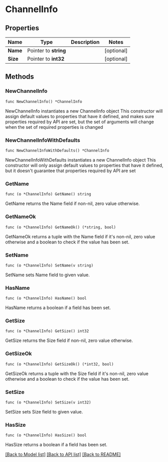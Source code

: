 # ChannelInfo

## Properties

Name | Type | Description | Notes
------------ | ------------- | ------------- | -------------
**Name** | Pointer to **string** |  | [optional] 
**Size** | Pointer to **int32** |  | [optional] 

## Methods

### NewChannelInfo

`func NewChannelInfo() *ChannelInfo`

NewChannelInfo instantiates a new ChannelInfo object
This constructor will assign default values to properties that have it defined,
and makes sure properties required by API are set, but the set of arguments
will change when the set of required properties is changed

### NewChannelInfoWithDefaults

`func NewChannelInfoWithDefaults() *ChannelInfo`

NewChannelInfoWithDefaults instantiates a new ChannelInfo object
This constructor will only assign default values to properties that have it defined,
but it doesn't guarantee that properties required by API are set

### GetName

`func (o *ChannelInfo) GetName() string`

GetName returns the Name field if non-nil, zero value otherwise.

### GetNameOk

`func (o *ChannelInfo) GetNameOk() (*string, bool)`

GetNameOk returns a tuple with the Name field if it's non-nil, zero value otherwise
and a boolean to check if the value has been set.

### SetName

`func (o *ChannelInfo) SetName(v string)`

SetName sets Name field to given value.

### HasName

`func (o *ChannelInfo) HasName() bool`

HasName returns a boolean if a field has been set.

### GetSize

`func (o *ChannelInfo) GetSize() int32`

GetSize returns the Size field if non-nil, zero value otherwise.

### GetSizeOk

`func (o *ChannelInfo) GetSizeOk() (*int32, bool)`

GetSizeOk returns a tuple with the Size field if it's non-nil, zero value otherwise
and a boolean to check if the value has been set.

### SetSize

`func (o *ChannelInfo) SetSize(v int32)`

SetSize sets Size field to given value.

### HasSize

`func (o *ChannelInfo) HasSize() bool`

HasSize returns a boolean if a field has been set.


[[Back to Model list]](../README.md#documentation-for-models) [[Back to API list]](../README.md#documentation-for-api-endpoints) [[Back to README]](../README.md)


